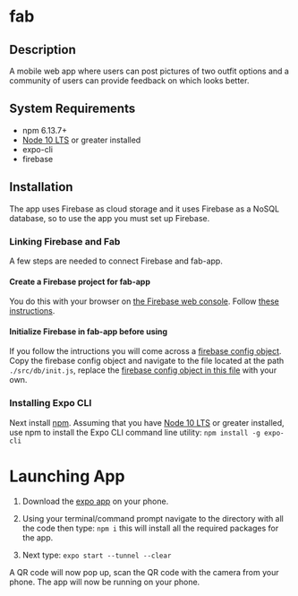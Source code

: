# fab

## Description
A mobile web app where users can post pictures of two outfit options and a community of users can provide feedback on which looks better.

## System Requirements
- npm 6.13.7+ 
- [Node 10 LTS](https://nodejs.org/en/download/) or greater installed
- expo-cli 
- firebase 

## Installation
The app uses Firebase as cloud storage and it uses Firebase as a NoSQL database, so to use the app you must set up Firebase. 

### Linking Firebase and Fab
A few steps are needed to connect Firebase and fab-app.

#### Create a Firebase project for fab-app
You do this with your browser on [the Firebase web console](https://console.firebase.google.com/). Follow [these instructions](https://firebase.google.com/docs/web/setup).

#### Initialize Firebase in fab-app before using
If you follow the intructions you will come across a [firebase config object](https://support.google.com/firebase/answer/7015592). Copy the firebase config object and navigate to the file located at the path `./src/db/init.js`, replace the [firebase config object in this file](https://github.com/cs394-w20/fab/blob/master/src/db/init.js#L5) with your own. 


### Installing Expo CLI
Next install [npm](https://www.npmjs.com/get-npm). Assuming that you have [Node 10 LTS](https://nodejs.org/en/download/) or greater installed, use npm to install the Expo CLI command line utility:
`npm install -g expo-cli` 

# Launching App
1. Download the [expo app](https://expo.io/tools) on your phone. 

2. Using your terminal/command prompt navigate to the directory with all the code then type:
`npm i` 
this will install all the required  packages for the app. <br>
2. Next type: 
`expo start --tunnel --clear`

A QR code will now pop up, scan the QR code with the camera from your phone. The app will now be running on your phone. 

